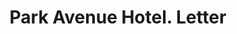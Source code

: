 ---
doi: 10.7916/D84B4CFM
date_other: '1890'
date_other_textual: 1890-1899
form: correspondence
genre:
- Letters (correspondence)
name:
- Park Avenue Hotel
object_in_context_url: https://biggert.cul.columbia.edu/items/view/ave_biggert_01089
subject_hierarchical_geographic:
- New York, New York, United States
subject_name:
- Park Avenue Hotel
title: Park Avenue Hotel. Letter
sort_title: Park Avenue Hotel. Letter
call_number: ave_biggert_01089
coordinates:
- 40.71277777777778,-74.00583333333333
pid: ave_biggert_01089
identifiers: ave_biggert_01089
thumbnail: https://derivativo-2.library.columbia.edu/iiif/2/ldpd:344861/full/!256,256/0/native.jpg
permalink: "/items/ave_biggert_01089/"
layout: iiif-image-page
---